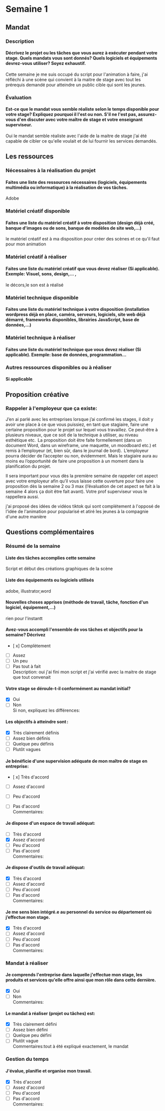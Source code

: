 # Semaine 1   
## Mandat
### Description
#### Décrivez le projet ou les tâches que vous aurez à exécuter pendant votre stage. Quels mandats vous sont donnés? Quels logiciels et équipements devrez-vous utiliser? Soyez exhaustif. 
Cette semaine je me suis occupé du script pour l'animation à faire, j'ai réfléchi à une scène qui convient à la maitre de stage avec tout les prérequis demandé pour atteindre un public cible qui sont les jeunes.   

### Évaluation
#### Est-ce que le mandat vous semble réaliste selon le temps disponible pour votre stage? Expliquez pourquoi il l'est ou non. S'il ne l'est pas, assurez-vous d'en discuter avec votre maître de stage et votre enseignant superviseur. 
Oui le mandat semble réaliste avec l'aide de la maitre de stage j'ai été capable de cibler ce qu'elle voulait et de lui fournir les services demandés.

## Les ressources
### Nécessaires à la réalisation du projet
#### Faites une liste des ressources nécessaires (logiciels, équipements multimédia ou informatique) à la réalisation de vos tâches.
Adobe

### Matériel créatif disponible
#### Faites une liste du matériel créatif à votre disposition (design déjà créé, banque d'images ou de sons, banque de modèles de site web,...)
le matériel créatif est à ma disposition pour créer des scènes et ce qu'il faut pour mon animation

### Matériel créatif à réaliser
#### Faites une liste du matériel créatif que vous devez réaliser (Si applicable). Exemple: Visuel, sons, design,... ,
le décors,le son est à réalisé

### Matériel technique disponible
#### Faites une liste du matériel technique à votre disposition (installation wordpress déjà en place, caméra, serveurs, logiciels, site web déjà démarré, frameworks disponibles, librairies JavaScript, base de données,...)

### Matériel technique à réaliser
#### Faites une liste du matériel technique que vous devez réaliser (Si applicable). Exemple: base de données, programmation...

### Autres ressources disponibles ou à réaliser
#### Si applicable   

## Proposition créative
### Rappeler à l'employeur que ça existe: 
J’en ai parlé avec les entreprises lorsque j’ai confirmé les stages, il doit y avoir une place à ce que vous puissiez, en tant que stagiaire, faire une certaine proposition pour le projet sur lequel vous travaillez. Ce peut-être à plusieurs niveaux, que ce soit de la technique à utiliser, au niveau esthétique etc.  La proposition doit être faite formellement (dans un document Word, dans un wireframe, une maquette, un moodboard etc.) et remis à l’employeur (et, bien sûr, dans le journal de bord).  L’employeur pourra décider de l’accepter ou non, évidemment. Mais le stagiaire aura au moins eu l’opportunité de faire une proposition à un moment dans la planification du projet.    

Il sera important pour vous dès la première semaine de rappeler cet aspect avec votre employeur afin qu’il vous laisse cette ouverture pour faire une proposition dès la semaine 2 ou 3 max (l’évaluation de cet aspect se fait à la semaine 4 alors ça doit être fait avant). Votre prof superviseur vous le rappellera aussi.  

j'ai proposé des idées de vidéos tiktok qui sont complétement à l'opposé de l'idée de l'animation pour popularisé et atiré les jeunes à la compagnie d'une autre manière

## Questions complémentaires
### Résumé de la semaine
#### Liste des tâches accomplies cette semaine
Script et début des créations graphiques de la scène
#### Liste des équipements ou logiciels utilisés
adobe, illustrator,word
#### Nouvelles choses apprises (méthode de travail, tâche, fonction d'un logiciel, équipement,...)
rien pour l'instantt
#### Avez-vous accompli l'ensemble de vos tâches et objectifs pour la semaine? Décrivez    
- [ x] Complètement 
- [ ] Assez
- [ ] Un peu
- [ ] Pas tout à fait    
Description:  oui j'ai fini mon script et j'ai vérifié avec la maitre de stage que tout convenait 

#### Votre stage se déroule-t-il conformément au mandat initial? 
- [x] Oui
- [ ] Non    
Si non, expliquez les différences:

####  Les objectifs à atteindre sont :    
- [x] Très clairement définis 
- [ ] Assez bien définis
- [ ] Quelque peu définis
- [ ] Plutôt vagues

####  Je bénéficie d'une supervision adéquate de mon maître de stage en entreprise:  
- [ x] Très d'accord
- [ ] Assez d'accord
- [ ] Peu d'accord
- [ ] Pas d'accord    
Commentaires:


####  Je dispose d'un espace de travail adéquat:  
- [ ] Très d'accord
- [x] Assez d'accord
- [ ] Peu d'accord
- [ ] Pas d'accord     
Commentaires:

 ####  Je dispose d'outils de travail adéquat:  
- [x] Très d'accord
- [ ] Assez d'accord
- [ ] Peu d'accord
- [ ] Pas d'accord     
Commentaires:

 ####  Je me sens bien intégré.e au personnel du service ou département où j’effectue mon stage.
- [x] Très d'accord
- [ ] Assez d'accord
- [ ] Peu d'accord
- [ ] Pas d'accord     
Commentaires:

### Mandat à réaliser
#### Je comprends l'entreprise dans laquelle j'effectue mon stage, les produits et services qu'elle offre ainsi que mon rôle dans cette dernière. 
- [x] Oui
- [ ] Non    
Commentaires:

#### Le mandat à réaliser (projet ou tâches) est: 
- [x] Très clairement défini 
- [ ] Assez bien défini
- [ ] Quelque peu défini
- [ ] Plutôt vague     
Commentaires:tout à été expliqué exactement, le mandat

### Gestion du temps
#### J'évalue, planifie et organise mon travail.   
- [x] Très d'accord
- [ ] Assez d'accord
- [ ] Peu d'accord
- [ ] Pas d'accord     
Commentaires:
